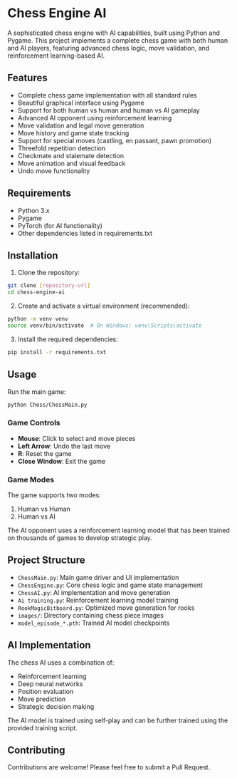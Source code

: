 # Chess Engine AI

A sophisticated chess engine with AI capabilities, built using Python and Pygame. This project implements a complete chess game with both human and AI players, featuring advanced chess logic, move validation, and reinforcement learning-based AI.

## Features

- Complete chess game implementation with all standard rules
- Beautiful graphical interface using Pygame
- Support for both human vs human and human vs AI gameplay
- Advanced AI opponent using reinforcement learning
- Move validation and legal move generation
- Move history and game state tracking
- Support for special moves (castling, en passant, pawn promotion)
- Threefold repetition detection
- Checkmate and stalemate detection
- Move animation and visual feedback
- Undo move functionality

## Requirements

- Python 3.x
- Pygame
- PyTorch (for AI functionality)
- Other dependencies listed in requirements.txt

## Installation

1. Clone the repository:
```bash
git clone [repository-url]
cd chess-engine-ai
```

2. Create and activate a virtual environment (recommended):
```bash
python -m venv venv
source venv/bin/activate  # On Windows: venv\Scripts\activate
```

3. Install the required dependencies:
```bash
pip install -r requirements.txt
```

## Usage

Run the main game:
```bash
python Chess/ChessMain.py
```

### Game Controls

- **Mouse**: Click to select and move pieces
- **Left Arrow**: Undo the last move
- **R**: Reset the game
- **Close Window**: Exit the game

### Game Modes

The game supports two modes:
1. Human vs Human
2. Human vs AI

The AI opponent uses a reinforcement learning model that has been trained on thousands of games to develop strategic play.

## Project Structure

- `ChessMain.py`: Main game driver and UI implementation
- `ChessEngine.py`: Core chess logic and game state management
- `ChessAI.py`: AI implementation and move generation
- `Ai training.py`: Reinforcement learning model training
- `RookMagicBitboard.py`: Optimized move generation for rooks
- `images/`: Directory containing chess piece images
- `model_episode_*.pth`: Trained AI model checkpoints

## AI Implementation

The chess AI uses a combination of:
- Reinforcement learning
- Deep neural networks
- Position evaluation
- Move prediction
- Strategic decision making

The AI model is trained using self-play and can be further trained using the provided training script.

## Contributing

Contributions are welcome! Please feel free to submit a Pull Request.
